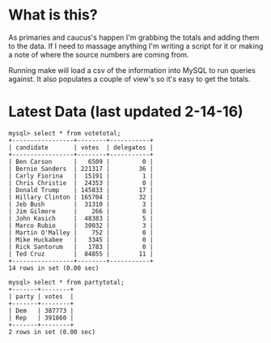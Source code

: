 What is this?
=======================================

As primaries and caucus's happen I'm grabbing the totals and adding them
to the data. If I need to massage anything I'm writing a script for it
or making a note of where the source numbers are coming from. 

Running make will load a csv of the information into MySQL to run
queries against. It also populates a couple of view's so it's easy to
get the totals. 

Latest Data (last updated 2-14-16)
======================================

```
mysql> select * from votetotal;
+-----------------+--------+-----------+
| candidate       | votes  | delegates |
+-----------------+--------+-----------+
| Ben Carson      |   6509 |         0 |
| Bernie Sanders  | 221317 |        36 |
| Carly Fiorina   |  15191 |         1 |
| Chris Christie  |  24353 |         0 |
| Donald Trump    | 145833 |        17 |
| Hillary Clinton | 165704 |        32 |
| Jeb Bush        |  31310 |         3 |
| Jim Gilmore     |    266 |         0 |
| John Kasich     |  48383 |         5 |
| Marco Rubio     |  30032 |         3 |
| Martin O'Malley |    752 |         0 |
| Mike Huckabee   |   3345 |         0 |
| Rick Santorum   |   1783 |         0 |
| Ted Cruz        |  84855 |        11 |
+-----------------+--------+-----------+
14 rows in set (0.00 sec)

mysql> select * from partytotal;
+-------+--------+
| party | votes  |
+-------+--------+
| Dem   | 387773 |
| Rep   | 391860 |
+-------+--------+
2 rows in set (0.00 sec)

```


